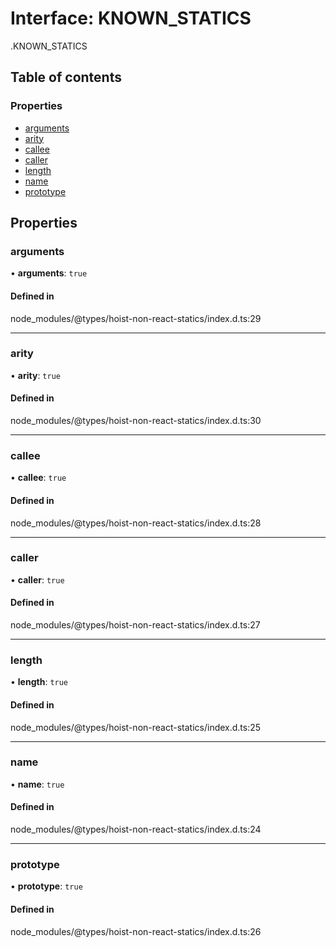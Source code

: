 # Interface: KNOWN\_STATICS

[<internal>](../wiki/%3Cinternal%3E).KNOWN_STATICS

## Table of contents

### Properties

- [arguments](../wiki/%3Cinternal%3E.KNOWN_STATICS#arguments)
- [arity](../wiki/%3Cinternal%3E.KNOWN_STATICS#arity)
- [callee](../wiki/%3Cinternal%3E.KNOWN_STATICS#callee)
- [caller](../wiki/%3Cinternal%3E.KNOWN_STATICS#caller)
- [length](../wiki/%3Cinternal%3E.KNOWN_STATICS#length)
- [name](../wiki/%3Cinternal%3E.KNOWN_STATICS#name)
- [prototype](../wiki/%3Cinternal%3E.KNOWN_STATICS#prototype)

## Properties

### arguments

• **arguments**: ``true``

#### Defined in

node_modules/@types/hoist-non-react-statics/index.d.ts:29

___

### arity

• **arity**: ``true``

#### Defined in

node_modules/@types/hoist-non-react-statics/index.d.ts:30

___

### callee

• **callee**: ``true``

#### Defined in

node_modules/@types/hoist-non-react-statics/index.d.ts:28

___

### caller

• **caller**: ``true``

#### Defined in

node_modules/@types/hoist-non-react-statics/index.d.ts:27

___

### length

• **length**: ``true``

#### Defined in

node_modules/@types/hoist-non-react-statics/index.d.ts:25

___

### name

• **name**: ``true``

#### Defined in

node_modules/@types/hoist-non-react-statics/index.d.ts:24

___

### prototype

• **prototype**: ``true``

#### Defined in

node_modules/@types/hoist-non-react-statics/index.d.ts:26
